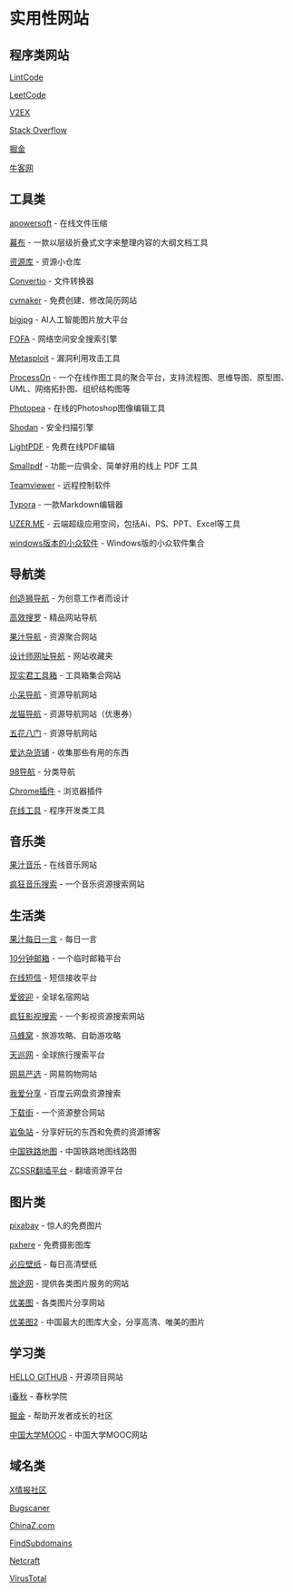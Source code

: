 # 实用性网站

## 程序类网站

[LintCode](https://www.lintcode.com/)

[LeetCode](https://leetcode-cn.com/)

[V2EX](https://www.v2ex.com/)

[Stack Overflow](https://stackoverflow.com/)

[掘金](https://juejin.im/)

[牛客网](https://www.nowcoder.com/)

## 工具类

[apowersoft](https://www.apowersoft.cn/compress-file-online) - 在线文件压缩

[幕布](https://mubu.com/) - 一款以层级折叠式文字来整理内容的大纲文档工具

[资源库](https://www.leachchen.com/) - 资源小仓库

[Convertio](https://convertio.co/zh/) - 文件转换器

[cvmaker](https://cvmkr.com/?lang=zh) - 免费创建、修改简历网站

[bigjpg](http://bigjpg.com/) - AI人工智能图片放大平台

[FOFA](https://fofa.so/) - 网络空间安全搜索引擎

[Metasploit](https://www.metasploit.com/) - 漏洞利用攻击工具

[ProcessOn](https://www.processon.com/) - 一个在线作图工具的聚合平台，支持流程图、思维导图、原型图、UML、网络拓扑图、组织结构图等

[Photopea](https://www.photopea.com/) - 在线的Photoshop图像编辑工具

[Shodan](https://www.shodan.io/) - 安全扫描引擎

[LightPDF](https://lightpdf.com/zh/) - 免费在线PDF编辑

[Smallpdf](https://smallpdf.com/cn) - 功能一应俱全、简单好用的线上 PDF 工具

[Teamviewer](https://www.teamviewer.com/cn/) - 远程控制软件

[Typora](https://typora.io/) - 一款Markdown编辑器

[UZER.ME](https://www.uzer.me/index.html) - 云端超级应用空间，包括Ai、PS、PPT、Excel等工具

[windows版本的小众软件](https://love.appinn.com/) - Windows版的小众软件集合

## 导航类

[创造狮导航](http://www.chuangzaoshi.com/) - 为创意工作者而设计

[高效搜罗](http://www.gaoxiaosouluo.cn/index.html) - 精品网站导航

[果汁导航](http://guozhivip.com/nav/) - 资源聚合网站

[设计师网址导航](http://webstack.cc/cn/index.html) - 网站收藏夹

[现实君工具箱](http://tool.uixsj.cn/) - 工具箱集合网站

[小呆导航](https://webjike.com/) - 资源导航网站

[龙猫导航](http://ailongmiao.com/) - 资源导航网站（优惠券）

[五花八门](http://lxqnsys.com/d/) - 资源导航网站

[爱达杂货铺](https://adzhp.cn/) - 收集那些有用的东西

[98导航](http://98dh.cc/) - 分类导航

[Chrome插件](http://chromecj.com/) - 浏览器插件

[在线工具](https://tool.lu/) - 程序开发类工具

## 音乐类

[果汁音乐](http://guozhivip.com/yinyue/) - 在线音乐网站

[疯狂音乐搜索](http://music.ifkdy.com/) - 一个音乐资源搜索网站

## 生活类

[果汁每日一言](http://guozhivip.com/nav/yiyan.html) - 每日一言

[10分钟邮箱](https://bccto.me/) - 一个临时邮箱平台

[在线短信](https://www.pdflibr.com/) - 短信接收平台

[爱彼迎](https://www.airbnb.cn/) - 全球名宿网站

[疯狂影视搜索](http://ifkdy.com/) - 一个影视资源搜索网站

[马蜂窝](https://www.mafengwo.cn/) - 旅游攻略、自助游攻略

[天巡网](https://www.tianxun.com/) - 全球旅行搜索平台

[网易严选](http://you.163.com/) - 网易购物网站

[我爱分享](http://www.wwaaffxx.com/) - 百度云网盘资源搜索

[下载街](http://www.xiazaij.com/) - 一个资源整合网站

[岩兔站](https://yantuz.cn/) - 分享好玩的东西和免费的资源博客

[中国铁路地图](https://www.shodan.io/) - 中国铁路地图线路图

[ZCSSR翻墙平台](https://zcssr.me/) - 翻墙资源平台

## 图片类

[pixabay](https://pixabay.com/zh/) - 惊人的免费图片

[pxhere](https://pxhere.com/) - 免费摄影图库

[必应壁纸](https://bing.ioliu.cn/) - 每日高清壁纸

[旅途网](https://www.imgtrip.com/) - 提供各类图片服务的网站

[优美图](http://topit.pro/) - 各类图片分享网站

[优美图2](http://www.youmeitu.com/) - 中国最大的图库大全，分享高清、唯美的图片

## 学习类

[HELLO GITHUB](https://hellogithub.com/) - 开源项目网站

[i春秋](https://www.ichunqiu.com/) - 春秋学院

[掘金](https://juejin.im/) - 帮助开发者成长的社区

[中国大学MOOC](https://www.icourse163.org) - 中国大学MOOC网站

## 域名类

[X情报社区](https://x.threatbook.cn/)

[Bugscaner](http://whatweb.bugscaner.com/)

[ChinaZ.com](http://whois.chinaz.com/)

[FindSubdomains](https://findsubdomains.com/)

[Netcraft](https://searchdns.netcraft.com/)

[VirusTotal](https://www.virustotal.com/#/home/search)